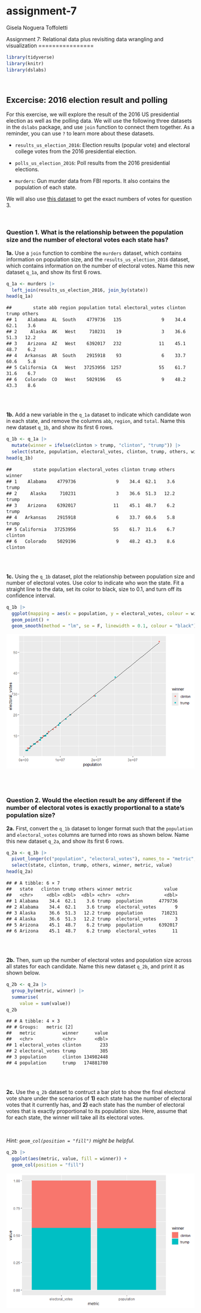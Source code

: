 assignment-7
================
Gisela Noguera Toffoletti

Assignment 7: Relational data plus revisiting data wrangling and
visualization ================

``` r
library(tidyverse)
library(knitr)
library(dslabs)
```

<br>

## Excercise: 2016 election result and polling

For this exercise, we will explore the result of the 2016 US
presidential election as well as the polling data. We will use the
following three datasets in the `dslabs` package, and use `join`
function to connect them together. As a reminder, you can use `?` to
learn more about these datasets.

- `results_us_election_2016`: Election results (popular vote) and
  electoral college votes from the 2016 presidential election.

- `polls_us_election_2016`: Poll results from the 2016 presidential
  elections.

- `murders`: Gun murder data from FBI reports. It also contains the
  population of each state.

We will also use [this
dataset](https://raw.githubusercontent.com/kshaffer/election2016/master/2016ElectionResultsByState.csv)
to get the exact numbers of votes for question 3.

<br>

### Question 1. What is the relationship between the population size and the number of electoral votes each state has?

**1a.** Use a `join` function to combine the `murders` dataset, which
contains information on population size, and the
`results_us_election_2016` dataset, which contains information on the
number of electoral votes. Name this new dataset `q_1a`, and show its
first 6 rows.

``` r
q_1a <- murders |> 
  left_join(results_us_election_2016, join_by(state))
head(q_1a)
```

    ##        state abb region population total electoral_votes clinton trump others
    ## 1    Alabama  AL  South    4779736   135               9    34.4  62.1    3.6
    ## 2     Alaska  AK   West     710231    19               3    36.6  51.3   12.2
    ## 3    Arizona  AZ   West    6392017   232              11    45.1  48.7    6.2
    ## 4   Arkansas  AR  South    2915918    93               6    33.7  60.6    5.8
    ## 5 California  CA   West   37253956  1257              55    61.7  31.6    6.7
    ## 6   Colorado  CO   West    5029196    65               9    48.2  43.3    8.6

<br> <br>

**1b.** Add a new variable in the `q_1a` dataset to indicate which
candidate won in each state, and remove the columns `abb`, `region`, and
`total`. Name this new dataset `q_1b`, and show its first 6 rows.

``` r
q_1b <- q_1a |> 
  mutate(winner = ifelse(clinton > trump, "clinton", "trump")) |> 
  select(state, population, electoral_votes, clinton, trump, others, winner)
head(q_1b)
```

    ##        state population electoral_votes clinton trump others  winner
    ## 1    Alabama    4779736               9    34.4  62.1    3.6   trump
    ## 2     Alaska     710231               3    36.6  51.3   12.2   trump
    ## 3    Arizona    6392017              11    45.1  48.7    6.2   trump
    ## 4   Arkansas    2915918               6    33.7  60.6    5.8   trump
    ## 5 California   37253956              55    61.7  31.6    6.7 clinton
    ## 6   Colorado    5029196               9    48.2  43.3    8.6 clinton

<br> <br>

**1c.** Using the `q_1b` dataset, plot the relationship between
population size and number of electoral votes. Use color to indicate who
won the state. Fit a straight line to the data, set its color to black,
size to 0.1, and turn off its confidence interval.

``` r
q_1b |> 
  ggplot(mapping = aes(x = population, y = electoral_votes, colour = winner)) +
  geom_point() +
  geom_smooth(method = "lm", se = F, linewidth = 0.1, colour = "black")
```

![](assignment-7_files/figure-gfm/unnamed-chunk-4-1.png)<!-- -->

<br> <br>

### Question 2. Would the election result be any different if the number of electoral votes is exactly proportional to a state’s population size?

**2a.** First, convert the `q_1b` dataset to longer format such that the
`population` and `electoral_votes` columns are turned into rows as shown
below. Name this new dataset `q_2a`, and show its first 6 rows.

``` r
q_2a <- q_1b |> 
  pivot_longer(c("population", "electoral_votes"), names_to = "metric", values_to = "value") |> 
  select(state, clinton, trump, others, winner, metric, value)
head(q_2a)
```

    ## # A tibble: 6 × 7
    ##   state   clinton trump others winner metric            value
    ##   <chr>     <dbl> <dbl>  <dbl> <chr>  <chr>             <dbl>
    ## 1 Alabama    34.4  62.1    3.6 trump  population      4779736
    ## 2 Alabama    34.4  62.1    3.6 trump  electoral_votes       9
    ## 3 Alaska     36.6  51.3   12.2 trump  population       710231
    ## 4 Alaska     36.6  51.3   12.2 trump  electoral_votes       3
    ## 5 Arizona    45.1  48.7    6.2 trump  population      6392017
    ## 6 Arizona    45.1  48.7    6.2 trump  electoral_votes      11

<br> <br>

**2b.** Then, sum up the number of electoral votes and population size
across all states for each candidate. Name this new dataset `q_2b`, and
print it as shown below.

``` r
q_2b <- q_2a |> 
  group_by(metric, winner) |> 
  summarise(
     value = sum(value))
q_2b
```

    ## # A tibble: 4 × 3
    ## # Groups:   metric [2]
    ##   metric          winner      value
    ##   <chr>           <chr>       <dbl>
    ## 1 electoral_votes clinton       233
    ## 2 electoral_votes trump         305
    ## 3 population      clinton 134982448
    ## 4 population      trump   174881780

<br> <br>

**2c.** Use the `q_2b` dataset to contruct a bar plot to show the final
electoral vote share under the scenarios of **1)** each state has the
number of electoral votes that it currently has, and **2)** each state
has the number of electoral votes that is exactly proportional to its
population size. Here, assume that for each state, the winner will take
all its electoral votes.

<br>

*Hint: `geom_col(position = "fill")` might be helpful.*

``` r
q_2b |> 
  ggplot(aes(metric, value, fill = winner)) +
  geom_col(position = "fill")
```

![](assignment-7_files/figure-gfm/unnamed-chunk-7-1.png)<!-- -->

<br> <br>
